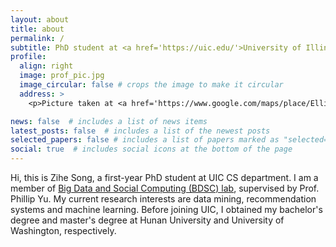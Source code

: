 ```yaml
---
layout: about
title: about
permalink: /
subtitle: PhD student at <a href='https://uic.edu/'>University of Illinois Chicago</a>
profile:
  align: right
  image: prof_pic.jpg
  image_circular: false # crops the image to make it circular
  address: >
    <p>Picture taken at <a href='https://www.google.com/maps/place/Elliott+Bay/@47.6192214,-122.3859112,13z/data=!3m1!4b1!4m6!3m5!1s0x54904006b1d74e05:0xe0c72a39a0ca250e!8m2!3d47.6074272!4d-122.3708329!16zL20vMDFteTZ4?entry=ttu'>Elliot Bay</a>, Seattle</p>

news: false  # includes a list of news items
latest_posts: false  # includes a list of the newest posts
selected_papers: false # includes a list of papers marked as "selected={true}"
social: true  # includes social icons at the bottom of the page
---
```

Hi, this is Zihe Song, a first-year PhD student at UIC CS department. I am a member of <a href='https://bdsc.lab.uic.edu/'>Big Data and Social Computing (BDSC) lab</a>, supervised by Prof. Phillip Yu. My current research interests are data mining, recommendation systems and machine learning. Before joining UIC, I obtained my bachelor's degree and master's degree at Hunan University and University of Washington, respectively.

<!-- Write your biography here. Tell the world about yourself. Link to your favorite [subreddit](http://reddit.com). You can put a picture in, too. The code is already in, just name your picture `prof_pic.jpg` and put it in the `img/` folder.

Put your address / P.O. box / other info right below your picture. You can also disable any of these elements by editing `profile` property of the YAML header of your `_pages/about.md`. Edit `_bibliography/papers.bib` and Jekyll will render your [publications page](/al-folio/publications/) automatically.

Link to your social media connections, too. This theme is set up to use [Font Awesome icons](http://fortawesome.github.io/Font-Awesome/) and [Academicons](https://jpswalsh.github.io/academicons/), like the ones below. Add your Facebook, Twitter, LinkedIn, Google Scholar, or just disable all of them. -->
